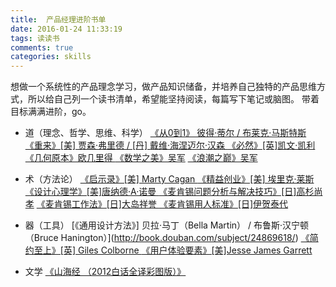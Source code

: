 ```yaml
---
title:  产品经理进阶书单
date: 2016-01-24 11:33:19
tags: 读读书
comments: true
categories: skills
---
```


想做一个系统性的产品理念学习，做产品知识储备，并培养自己独特的产品思维方式，所以给自己列一个读书清单，希望能坚持阅读，每篇写下笔记或脑图。
带着目标满满进阶，go。<!--more-->

- 道（理念、哲学、思维、科学）
[《从0到1》  彼得·蒂尔 / 布莱克·马斯特斯 ](http://book.douban.com/subject/26297606/) 
[《重来》[美] 贾森·弗里德 / [丹] 戴维·海涅迈尔·汉森 ](http://book.douban.com/subject/5320866/) 
[《必然》[英]凯文·凯利](http://book.douban.com/subject/26658379/) 
[《几何原本》欧几里得 ](http://book.douban.com/subject/1725606/)
[《数学之美》吴军](http://book.douban.com/subject/10750155/) 
[《浪潮之巅》吴军](http://book.douban.com/subject/6709783/)

- 术（方法论）
[《启示录》[美] Marty Cagan ](http://book.douban.com/subject/5914587/) 
[《精益创业》[美] 埃里克·莱斯 ](http://book.douban.com/subject/10945606/)
[《设计心理学》[美]唐纳德·A·诺曼 ](http://book.douban.com/subject/4606471/)
[《麦肯锡问题分析与解决技巧》[日]高杉尚孝](http://book.douban.com/subject/25916832/)
[《麦肯锡工作法》[日]大岛祥誉 ](http://book.douban.com/subject/25873066/)
[《麦肯锡用人标准》[日]伊贺泰代 ](http://book.douban.com/subject/26662573/)

- 器（工具）
[《通用设计方法》] 贝拉·马丁（Bella Martin） / 布鲁斯·汉宁顿（Bruce Hanington）](http://book.douban.com/subject/24869618/)
[《简约至上》[英] Giles Colborne ](http://book.douban.com/subject/5394309/)
[《用户体验要素》[美]Jesse James Garrett ](http://book.douban.com/subject/6523997/)

- 文学
[《山海经 （2012白话全译彩图版）》](http://item.jd.com/10963393.html)


